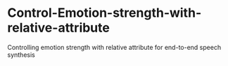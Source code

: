 # Control-Emotion-strength-with-relative-attribute
Controlling emotion strength with relative attribute for end-to-end speech synthesis
